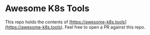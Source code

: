 # Awesome K8s Tools

This repo holds the contents of [https://awesome-k8s.tools](https://awesome-k8s.tools).
Feel free to open a PR against this repo.
